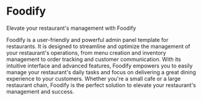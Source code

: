 # Foodify
Elevate your restaurant's management with Foodify

Foodify is a user-friendly and powerful admin panel template for restaurants. It is designed to streamline and optimize the management of your restaurant's operations, from menu creation and inventory management to order tracking and customer communication. With its intuitive interface and advanced features, Foodify empowers you to easily manage your restaurant's daily tasks and focus on delivering a great dining experience to your customers. Whether you're a small cafe or a large restaurant chain, Foodify is the perfect solution to elevate your restaurant's management and success.
